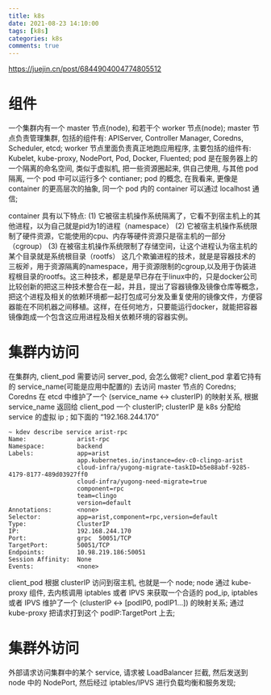 ```yaml
---
title: k8s
date: 2021-08-23 14:10:00
tags: [k8s]
categories: k8s
comments: true
---
```


https://juejin.cn/post/6844904004774805512
# 组件
一个集群内有一个 master 节点(node), 和若干个 worker 节点(node);
master 节点负责管理集群, 包括的组件有: APIServer, Controller Manager, Coredns, Scheduler, etcd;
worker 节点里面负责真正地跑应用程序, 主要包括的组件有: Kubelet, kube-proxy, NodePort, Pod, Docker, Fluented;
pod 是在服务器上的一个隔离的命名空间, 类似于虚拟机, 把一些资源圈起来, 供自己使用, 与其他 pod 隔离, 一个 pod 中可以运行多个 contianer;
pod 的概念, 在我看来, 更像是 container 的更高层次的抽象, 同一个 pod 内的 container 可以通过 localhost 通信;

container 具有以下特点:
(1) 它被宿主机操作系统隔离了，它看不到宿主机上的其他进程，以为自己就是pid为1的进程（namespace）
(2) 它被宿主机操作系统限制了硬件资源，它能使用的cpu、内存等硬件资源只是宿主机的一部分（cgroup）
(3) 在被宿主机操作系统限制了存储空间，让这个进程认为宿主机的某个目录就是系统根目录（rootfs）
这几个欺骗进程的技术，就是是容器技术的三板斧，用于资源隔离的namespace，用于资源限制的cgroup,以及用于伪装进程根目录的rootfs。这三种技术，都是是早已存在于linux中的，只是docker公司比较创新的把这三种技术整合在一起，并且，提出了容器镜像及镜像仓库等概念，把这个进程及相关的依赖环境都一起打包成可分发及重复使用的镜像文件，方便容器能在不同机器之间移植。这样，在任何地方，只要能运行docker，就能把容器镜像跑成一个包含这应用进程及相关依赖环境的容器实例。



# 集群内访问
在集群内, client_pod 需要访问 server_pod, 会怎么做呢?
client_pod 拿着它持有的 service_name(可能是应用中配置的) 去访问 master 节点的 Coredns; 
Coredns 在 etcd 中维护了一个 (service_name <-> clusterIP) 的映射关系, 根据 service_name 返回给 client_pod 一个 clusterIP;
clusterIP 是 k8s 分配给 service 的虚拟 ip ; 如下面的 “192.168.244.170”
```
~ kdev describe service arist-rpc
Name:              arist-rpc
Namespace:         backend
Labels:            app=arist
                   app.kubernetes.io/instance=dev-c0-clingo-arist
                   cloud-infra/yugong-migrate-taskID=b5e88abf-9285-4179-8177-489d03927ff0
                   cloud-infra/yugong-need-migrate=true
                   component=rpc
                   team=clingo
                   version=default
Annotations:       <none>
Selector:          app=arist,component=rpc,version=default
Type:              ClusterIP
IP:                192.168.244.170
Port:              grpc  50051/TCP
TargetPort:        50051/TCP
Endpoints:         10.98.219.186:50051
Session Affinity:  None
Events:            <none>
```

client_pod 根据 clusterIP 访问到宿主机, 也就是一个 node;
node 通过 kube-proxy 组件, 去内核调用 iptables 或者 IPVS 来获取一个合适的 pod_ip, iptables 或者 IPVS 维护了一个 (clusterIP <-> [podIP0, podIP1...]) 的映射关系;
通过 kube-proxy 把请求打到这个 podIP:TargetPort 上去;


# 集群外访问
外部请求访问集群中的某个 service, 请求被 LoadBalancer 拦截, 然后发送到 node 中的 NodePort, 然后经过 iptables/IPVS 进行负载均衡和服务发现;















